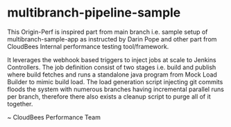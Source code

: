 # multibranch-pipeline-sample

This Origin-Perf is inspired part from main branch i.e. sample setup of multibranch-sample-app as instructed by Darin Pope and other part from CloudBees Internal performance testing tool/framework.

It leverages the webhook based triggers to inject jobs at scale to Jenkins Controllers.
The job definition consist of two stages i.e. build and publish where build fetches and runs a standalone java program from Mock Load Builder to mimic build load.
The load generation script injecting git commits floods the system with numerous branches having incremental parallel runs per branch, therefore there also exists a cleanup script to purge all of it together.

~ CloudBees Performance Team

